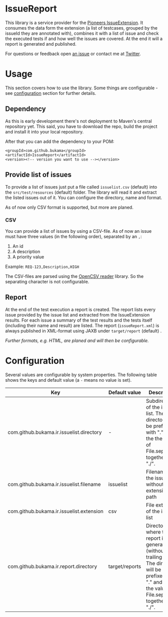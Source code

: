 # IssueReport
This library is a service provider for the [Pioneers IssueExtension](https://junit-pioneer.org/docs/issue/).
It consumes the data form the extension (a list of testcases, grouped by the issueId they are annotated with), combines it with a list of issue and check the executed tests if and how well the issues are covered.
At the end it will a report is generated and published.

For questions or feedback open [an issue](https://github.com/Bukama/IssueReport/issues) or contact me at [Twitter](https://twitter.com/bukamabish).

# Usage
This section covers how to use the library.
Some things are configurable - see [configuration](#configuration) section for further details.

## Dependency
As this is early development there's not deployment to Maven's central repository yet.
This said, you have to download the repo, build the project and install it into your local repository.

After that you can add the dependency to your POM:

```text
<groupId>com.github.bukama</groupId>
<artifactId>IssueReport</artifactId>
<version><!-- version you want to use --></version>
```

## Provide list of issues
To provide a list of issues just put a file called `issuelist.csv` (default) into the `src/test/resources` (default) folder.
The library will read it and extract the listed issues out of it.
You can configure the directory, name and format.

As of now only CSV format is supported, but more are planed.

### CSV
You can provide a list of issues by using a CSV-file.
As of now an issue must have three values (in the following order), separated by an `,`:

1. An id
2. A description
3. A priority value

Example:
`REQ-123,Description,HIGH`

The CSV-files are parsed using the [OpenCSV reader](http://opencsv.sourceforge.net/) library.
So the separating character is not configurable.

## Report
At the end of the test execution a report is created.
The report lists every issue provided by the issue list and extracted from the IssueExtension results.
For each issue a summary of the test results and the tests itself (including their name and result) are listed.
The report (`issueReport.xml`) is always published in XML-format using JAXB under `target/report` (default) .

_Further formats, e.g. HTML, are planed and will then be configurable._

# Configuration
Several values are configurable by system properties.
The following table shows the keys and default value (a `-` means no value is set).

| Key | Default value | Description |
| --- | --- | --- |
| com.github.bukama.ir.issuelist.directory | - | Subdirectory of the issue list. The directory will be prefixed with "." and the the value of File.separator, together e.g "./". |
| com.github.bukama.ir.issuelist.filename | issuelist | Filename of the issue list without extension or path |
| com.github.bukama.ir.issuelist.extension | csv | File extension of the issue list |
| com.github.bukama.ir.report.directory | target/reports | Directory where the report is generated (without trailing slash). The directory will be prefixed with "." and the the value of File.separator, together e.g "./". |



